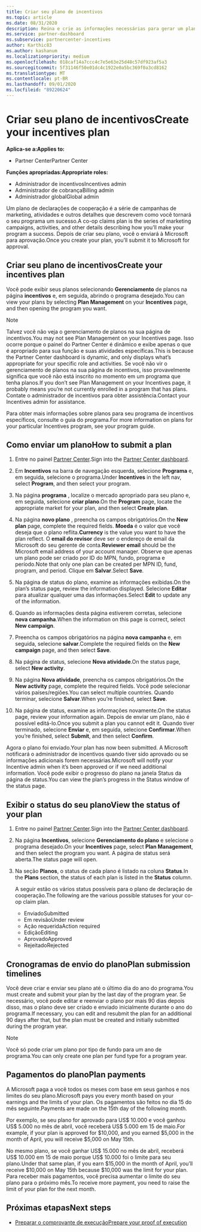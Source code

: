 ```yaml
---
title: Criar seu plano de incentivos
ms.topic: article
ms.date: 08/31/2020
description: Reúna e crie as informações necessárias para gerar um plano de marketing bem-sucedido para seu programa de incentivos.
ms.service: partner-dashboard
ms.subservice: partnercenter-incentives
author: Karthic83
ms.author: kashanum
ms.localizationpriority: medium
ms.openlocfilehash: 018caf14a7ccc4c7e5e63e25d48c57df923af5a3
ms.sourcegitcommit: 5f31146f50e01dc4c1922e0a5bc369f0a3cd8162
ms.translationtype: MT
ms.contentlocale: pt-BR
ms.lasthandoff: 09/01/2020
ms.locfileid: "89220624"
---
```

# <a name="create-your-incentives-plan"></a><span data-ttu-id="e1aa7-103">Criar seu plano de incentivos</span><span class="sxs-lookup"><span data-stu-id="e1aa7-103">Create your incentives plan</span></span>

<span data-ttu-id="e1aa7-104">**Aplica-se a:**</span><span class="sxs-lookup"><span data-stu-id="e1aa7-104">**Applies to:**</span></span>

- <span data-ttu-id="e1aa7-105">Partner Center</span><span class="sxs-lookup"><span data-stu-id="e1aa7-105">Partner Center</span></span>

<span data-ttu-id="e1aa7-106">**Funções apropriadas:**</span><span class="sxs-lookup"><span data-stu-id="e1aa7-106">**Appropriate roles:**</span></span>

- <span data-ttu-id="e1aa7-107">Administrador de incentivos</span><span class="sxs-lookup"><span data-stu-id="e1aa7-107">Incentives admin</span></span>
- <span data-ttu-id="e1aa7-108">Administrador de cobrança</span><span class="sxs-lookup"><span data-stu-id="e1aa7-108">Billing admin</span></span>
- <span data-ttu-id="e1aa7-109">Administrador global</span><span class="sxs-lookup"><span data-stu-id="e1aa7-109">Global admin</span></span>

<span data-ttu-id="e1aa7-110">Um plano de declarações de cooperação é a série de campanhas de marketing, atividades e outros detalhes que descrevem como você tornará o seu programa um sucesso.</span><span class="sxs-lookup"><span data-stu-id="e1aa7-110">A co-op claims plan is the series of marketing campaigns, activities, and other details describing how you’ll make your program a success.</span></span> <span data-ttu-id="e1aa7-111">Depois de criar seu plano, você o enviará à Microsoft para aprovação.</span><span class="sxs-lookup"><span data-stu-id="e1aa7-111">Once you create your plan, you’ll submit it to Microsoft for approval.</span></span>

## <a name="create-your-incentives-plan"></a><span data-ttu-id="e1aa7-112">Criar seu plano de incentivos</span><span class="sxs-lookup"><span data-stu-id="e1aa7-112">Create your incentives plan</span></span>

<span data-ttu-id="e1aa7-113">Você pode exibir seus planos selecionando **Gerenciamento** de planos na página **incentivos** e, em seguida, abrindo o programa desejado.</span><span class="sxs-lookup"><span data-stu-id="e1aa7-113">You can view your plans by selecting **Plan Management** on your **Incentives** page, and then opening the program you want.</span></span>

>[!NOTE]
><span data-ttu-id="e1aa7-114">Talvez você não veja o gerenciamento de planos na sua página de incentivos.</span><span class="sxs-lookup"><span data-stu-id="e1aa7-114">You may not see Plan Management on your Incentives page.</span></span> <span data-ttu-id="e1aa7-115">Isso ocorre porque o painel do Partner Center é dinâmico e exibe apenas o que é apropriado para sua função e suas atividades específicas.</span><span class="sxs-lookup"><span data-stu-id="e1aa7-115">This is because the Partner Center dashboard is dynamic, and only displays what’s appropriate for your specific role and activities.</span></span> <span data-ttu-id="e1aa7-116">Se você não vir o gerenciamento de planos na sua página de incentivos, isso provavelmente significa que você não está inscrito no momento em um programa que tenha planos.</span><span class="sxs-lookup"><span data-stu-id="e1aa7-116">If you don’t see Plan Management on your Incentives page, it probably means you’re not currently enrolled in a program that has plans.</span></span> <span data-ttu-id="e1aa7-117">Contate o administrador de incentivos para obter assistência.</span><span class="sxs-lookup"><span data-stu-id="e1aa7-117">Contact your Incentives admin for assistance.</span></span>

<span data-ttu-id="e1aa7-118">Para obter mais informações sobre planos para seu programa de incentivos específicos, consulte o guia do programa.</span><span class="sxs-lookup"><span data-stu-id="e1aa7-118">For more information on plans for your particular Incentives program, see your program guide.</span></span>

## <a name="how-to-submit-a-plan"></a><span data-ttu-id="e1aa7-119">Como enviar um plano</span><span class="sxs-lookup"><span data-stu-id="e1aa7-119">How to submit a plan</span></span>

1. <span data-ttu-id="e1aa7-120">Entre no painel [Partner Center](https://partner.microsoft.com/dashboard/).</span><span class="sxs-lookup"><span data-stu-id="e1aa7-120">Sign into the [Partner Center dashboard](https://partner.microsoft.com/dashboard/).</span></span>

2. <span data-ttu-id="e1aa7-121">Em **Incentivos** na barra de navegação esquerda, selecione **Programa** e, em seguida, selecione o programa.</span><span class="sxs-lookup"><span data-stu-id="e1aa7-121">Under **Incentives** in the left nav, select **Program**, and then select your program.</span></span> 

3. <span data-ttu-id="e1aa7-122">Na página **programa** , localize o mercado apropriado para seu plano e, em seguida, selecione **criar plano**.</span><span class="sxs-lookup"><span data-stu-id="e1aa7-122">On the **Program** page, locate the appropriate market for your plan, and then select **Create plan**.</span></span> 

4. <span data-ttu-id="e1aa7-123">Na página **novo plano** , preencha os campos obrigatórios.</span><span class="sxs-lookup"><span data-stu-id="e1aa7-123">On the **New plan** page, complete the required fields.</span></span> <span data-ttu-id="e1aa7-124">**Moeda** é o valor que você deseja que o plano reflita.</span><span class="sxs-lookup"><span data-stu-id="e1aa7-124">**Currency** is the value you want to have the plan reflect.</span></span> <span data-ttu-id="e1aa7-125">O **email do revisor** deve ser o endereço de email da Microsoft do seu gerente de conta.</span><span class="sxs-lookup"><span data-stu-id="e1aa7-125">**Reviewer email** should be the Microsoft email address of your account manager.</span></span> <span data-ttu-id="e1aa7-126">Observe que apenas um plano pode ser criado por ID do MPN, fundo, programa e período.</span><span class="sxs-lookup"><span data-stu-id="e1aa7-126">Note that only one plan can be created per MPN ID, fund, program, and period.</span></span> <span data-ttu-id="e1aa7-127">Clique em **Salvar**.</span><span class="sxs-lookup"><span data-stu-id="e1aa7-127">Select **Save**.</span></span>

5. <span data-ttu-id="e1aa7-128">Na página de status do plano, examine as informações exibidas.</span><span class="sxs-lookup"><span data-stu-id="e1aa7-128">On the plan’s status page, review the information displayed.</span></span> <span data-ttu-id="e1aa7-129">Selecione **Editar** para atualizar qualquer uma das informações.</span><span class="sxs-lookup"><span data-stu-id="e1aa7-129">Select **Edit** to update any of the information.</span></span>

6. <span data-ttu-id="e1aa7-130">Quando as informações desta página estiverem corretas, selecione **nova campanha**.</span><span class="sxs-lookup"><span data-stu-id="e1aa7-130">When the information on this page is correct, select **New campaign**.</span></span>

7. <span data-ttu-id="e1aa7-131">Preencha os campos obrigatórios na página **nova campanha** e, em seguida, selecione **salvar**.</span><span class="sxs-lookup"><span data-stu-id="e1aa7-131">Complete the required fields on the **New campaign** page, and then select **Save**.</span></span>

8. <span data-ttu-id="e1aa7-132">Na página de status, selecione **Nova atividade**.</span><span class="sxs-lookup"><span data-stu-id="e1aa7-132">On the status page, select **New activity**.</span></span> 

9. <span data-ttu-id="e1aa7-133">Na página **Nova atividade**, preencha os campos obrigatórios.</span><span class="sxs-lookup"><span data-stu-id="e1aa7-133">On the **New activity** page, complete the required fields.</span></span> <span data-ttu-id="e1aa7-134">Você pode selecionar vários países/regiões.</span><span class="sxs-lookup"><span data-stu-id="e1aa7-134">You can select multiple countries.</span></span> <span data-ttu-id="e1aa7-135">Quando terminar, selecione **Salvar**.</span><span class="sxs-lookup"><span data-stu-id="e1aa7-135">When you’re finished, select **Save**.</span></span> 

10. <span data-ttu-id="e1aa7-136">Na página de status, examine as informações novamente.</span><span class="sxs-lookup"><span data-stu-id="e1aa7-136">On the status page, review your information again.</span></span> <span data-ttu-id="e1aa7-137">Depois de enviar um plano, não é possível editá-lo.</span><span class="sxs-lookup"><span data-stu-id="e1aa7-137">Once you submit a plan you cannot edit it.</span></span> <span data-ttu-id="e1aa7-138">Quando tiver terminado, selecione **Enviar** e, em seguida, selecione **Confirmar**.</span><span class="sxs-lookup"><span data-stu-id="e1aa7-138">When you’re finished, select **Submit**, and then select **Confirm**.</span></span>

<span data-ttu-id="e1aa7-139">Agora o plano foi enviado.</span><span class="sxs-lookup"><span data-stu-id="e1aa7-139">Your plan has now been submitted.</span></span> <span data-ttu-id="e1aa7-140">A Microsoft notificará o administrador de incentivos quando tiver sido aprovado ou se informações adicionais forem necessárias.</span><span class="sxs-lookup"><span data-stu-id="e1aa7-140">Microsoft will notify your Incentive admin when it’s been approved or if we need additional information.</span></span> <span data-ttu-id="e1aa7-141">Você pode exibir o progresso do plano na janela Status da página de status.</span><span class="sxs-lookup"><span data-stu-id="e1aa7-141">You can view the plan’s progress in the Status window of the status page.</span></span>

## <a name="view-the-status-of-your-plan"></a><span data-ttu-id="e1aa7-142">Exibir o status do seu plano</span><span class="sxs-lookup"><span data-stu-id="e1aa7-142">View the status of your plan</span></span>

1. <span data-ttu-id="e1aa7-143">Entre no painel [Partner Center](https://partner.microsoft.com/dashboard/).</span><span class="sxs-lookup"><span data-stu-id="e1aa7-143">Sign into the [Partner Center dashboard](https://partner.microsoft.com/dashboard/).</span></span>

2. <span data-ttu-id="e1aa7-144">Na página **Incentivos**, selecione **Gerenciamento do plano** e selecione o programa desejado.</span><span class="sxs-lookup"><span data-stu-id="e1aa7-144">On your **Incentives** page, select **Plan Management**, and then select the program you want.</span></span> <span data-ttu-id="e1aa7-145">A página de status será aberta.</span><span class="sxs-lookup"><span data-stu-id="e1aa7-145">The status page will open.</span></span>

3. <span data-ttu-id="e1aa7-146">Na seção **Planos**, o status de cada plano é listado na coluna **Status**.</span><span class="sxs-lookup"><span data-stu-id="e1aa7-146">In the **Plans** section, the status of each plan is listed in the **Status** column.</span></span>

   <span data-ttu-id="e1aa7-147">A seguir estão os vários status possíveis para o plano de declaração de cooperação.</span><span class="sxs-lookup"><span data-stu-id="e1aa7-147">The following are the various possible statuses for your co-op claim plan.</span></span>

   - <span data-ttu-id="e1aa7-148">Enviado</span><span class="sxs-lookup"><span data-stu-id="e1aa7-148">Submitted</span></span>
   - <span data-ttu-id="e1aa7-149">Em revisão</span><span class="sxs-lookup"><span data-stu-id="e1aa7-149">Under review</span></span>
   - <span data-ttu-id="e1aa7-150">Ação requerida</span><span class="sxs-lookup"><span data-stu-id="e1aa7-150">Action required</span></span>
   - <span data-ttu-id="e1aa7-151">Edição</span><span class="sxs-lookup"><span data-stu-id="e1aa7-151">Editing</span></span>
   - <span data-ttu-id="e1aa7-152">Aprovado</span><span class="sxs-lookup"><span data-stu-id="e1aa7-152">Approved</span></span>
   - <span data-ttu-id="e1aa7-153">Rejeitado</span><span class="sxs-lookup"><span data-stu-id="e1aa7-153">Rejected</span></span>

## <a name="plan-submission-timelines"></a><span data-ttu-id="e1aa7-154">Cronogramas de envio do plano</span><span class="sxs-lookup"><span data-stu-id="e1aa7-154">Plan submission timelines</span></span>

<span data-ttu-id="e1aa7-155">Você deve criar e enviar seu plano até o último dia do ano do programa.</span><span class="sxs-lookup"><span data-stu-id="e1aa7-155">You must create and submit your plan by the last day of the program year.</span></span> <span data-ttu-id="e1aa7-156">Se necessário, você pode editar e reenviar o plano por mais 90 dias depois disso, mas o plano deve ser criado e enviado inicialmente durante o ano do programa.</span><span class="sxs-lookup"><span data-stu-id="e1aa7-156">If necessary, you can edit and resubmit the plan for an additional 90 days after that, but the plan must be created and initially submitted during the program year.</span></span>

>[!NOTE]
> <span data-ttu-id="e1aa7-157">Você só pode criar um plano por tipo de fundo para um ano de programa.</span><span class="sxs-lookup"><span data-stu-id="e1aa7-157">You can only create one plan per fund type for a program year.</span></span>

## <a name="plan-payments"></a><span data-ttu-id="e1aa7-158">Pagamentos do plano</span><span class="sxs-lookup"><span data-stu-id="e1aa7-158">Plan payments</span></span>

<span data-ttu-id="e1aa7-159">A Microsoft paga a você todos os meses com base em seus ganhos e nos limites do seu plano.</span><span class="sxs-lookup"><span data-stu-id="e1aa7-159">Microsoft pays you every month based on your earnings and the limits of your plan.</span></span> <span data-ttu-id="e1aa7-160">Os pagamentos são feitos no dia 15 do mês seguinte.</span><span class="sxs-lookup"><span data-stu-id="e1aa7-160">Payments are made on the 15th day of the following month.</span></span>

<span data-ttu-id="e1aa7-161">Por exemplo, se seu plano for aprovado para US$ 10.000 e você ganhou US$ 5.000 no mês de abril, você receberá US$ 5.000 em 15 de maio.</span><span class="sxs-lookup"><span data-stu-id="e1aa7-161">For example, if your plan is approved for $10,000, and you earned $5,000 in the month of April, you will receive $5,000 on May 15th.</span></span>

<span data-ttu-id="e1aa7-162">No mesmo plano, se você ganhar US$ 15.000 no mês de abril, receberá US$ 10.000 em 15 de maio porque US$ 10.000 foi o limite para seu plano.</span><span class="sxs-lookup"><span data-stu-id="e1aa7-162">Under that same plan, if you earn $15,000 in the month of April, you’ll receive $10,000 on May 15th because $10,000 was the limit for your plan.</span></span> <span data-ttu-id="e1aa7-163">Para receber mais pagamentos, você precisa aumentar o limite do seu plano para o próximo mês.</span><span class="sxs-lookup"><span data-stu-id="e1aa7-163">To receive more payment, you need to raise the limit of your plan for the next month.</span></span>

## <a name="next-steps"></a><span data-ttu-id="e1aa7-164">Próximas etapas</span><span class="sxs-lookup"><span data-stu-id="e1aa7-164">Next steps</span></span>

- [<span data-ttu-id="e1aa7-165">Preparar o comprovante de execução</span><span class="sxs-lookup"><span data-stu-id="e1aa7-165">Prepare your proof of execution</span></span>](incentives-prepare-your-proof-of-execution.md)
